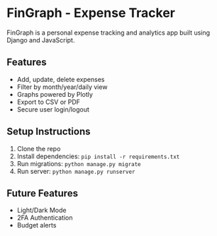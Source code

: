 # FinGraph - Expense Tracker

FinGraph is a personal expense tracking and analytics app built using Django and JavaScript.

## Features
- Add, update, delete expenses
- Filter by month/year/daily view
- Graphs powered by Plotly
- Export to CSV or PDF
- Secure user login/logout

## Setup Instructions
1. Clone the repo
2. Install dependencies: `pip install -r requirements.txt`
3. Run migrations: `python manage.py migrate`
4. Run server: `python manage.py runserver`

## Future Features
- Light/Dark Mode
- 2FA Authentication
- Budget alerts
